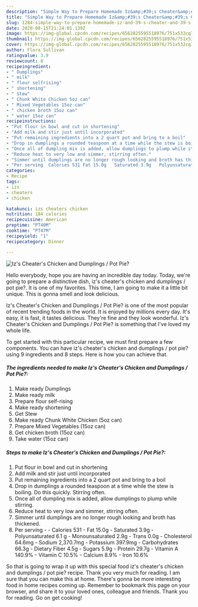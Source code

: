 ```yaml
---
description: "Simple Way to Prepare Homemade Iz&amp;#39;s Cheater&amp;#39;s Chicken and Dumplings / Pot Pie?"
title: "Simple Way to Prepare Homemade Iz&amp;#39;s Cheater&amp;#39;s Chicken and Dumplings / Pot Pie?"
slug: 1284-simple-way-to-prepare-homemade-iz-and-39-s-cheater-and-39-s-chicken-and-dumplings-pot-pie
date: 2020-08-15T21:24:01.139Z
image: https://img-global.cpcdn.com/recipes/6562825595518976/751x532cq70/izs-cheaters-chicken-and-dumplings-pot-pie-recipe-main-photo.jpg
thumbnail: https://img-global.cpcdn.com/recipes/6562825595518976/751x532cq70/izs-cheaters-chicken-and-dumplings-pot-pie-recipe-main-photo.jpg
cover: https://img-global.cpcdn.com/recipes/6562825595518976/751x532cq70/izs-cheaters-chicken-and-dumplings-pot-pie-recipe-main-photo.jpg
author: Flora Sullivan
ratingvalue: 3.9
reviewcount: 8
recipeingredient:
- " Dumplings"
- " milk"
- " flour selfrising"
- " shortening"
- " Stew"
- " Chunk White Chicken 5oz can"
- " Mixed Vegetables 15oz can"
- " chicken broth 15oz can"
- " water 15oz can"
recipeinstructions:
- "Put flour in bowl and cut in shortening"
- "Add milk and stir just until incorporated"
- "Put remaining ingredients into a 2 quart pot and bring to a boil"
- "Drop in dumplings a rounded teaspoon at a time while the stew is boiling. Do this quickly. Stirring often."
- "Once all of dumpling mix is added, allow dumplings to plump while stirring."
- "Reduce heat to very low and simmer, stirring often."
- "Simmer until dumplings are no longer rough looking and broth has thickened."
- "Per serving  Calories 531 Fat 15.0g   Saturated 3.9g   Polyunsaturated 6.1 g   Monounsaturated 2.9g   Trans 0.0g Cholesterol 64.6mg Sodium 2,370.7mg Potassium 397.9mg Carbohydrates 66.3g Dietary Fiber 4.5g Sugars 5.9g Protein 29.7g Vitamin A 140.9% Vitamin C 10.5% Calcium 8.9% Iron 10.6%"
categories:
- Recipe
tags:
- izs
- cheaters
- chicken

katakunci: izs cheaters chicken 
nutrition: 184 calories
recipecuisine: American
preptime: "PT40M"
cooktime: "PT47M"
recipeyield: "1"
recipecategory: Dinner

---
```



![Iz&#39;s Cheater&#39;s Chicken and Dumplings / Pot Pie?](https://img-global.cpcdn.com/recipes/6562825595518976/751x532cq70/izs-cheaters-chicken-and-dumplings-pot-pie-recipe-main-photo.jpg)

Hello everybody, hope you are having an incredible day today. Today, we're going to prepare a distinctive dish, iz&#39;s cheater&#39;s chicken and dumplings / pot pie?. It is one of my favorites. This time, I am going to make it a little bit unique. This is gonna smell and look delicious.

Iz&#39;s Cheater&#39;s Chicken and Dumplings / Pot Pie? is one of the most popular of recent trending foods in the world. It is enjoyed by millions every day. It's easy, it is fast, it tastes delicious. They're fine and they look wonderful. Iz&#39;s Cheater&#39;s Chicken and Dumplings / Pot Pie? is something that I've loved my whole life.




To get started with this particular recipe, we must first prepare a few components. You can have iz&#39;s cheater&#39;s chicken and dumplings / pot pie? using 9 ingredients and 8 steps. Here is how you can achieve that.

<!--inarticleads1-->

##### The ingredients needed to make Iz&#39;s Cheater&#39;s Chicken and Dumplings / Pot Pie?:

1. Make ready  Dumplings
1. Make ready  milk
1. Prepare  flour self-rising
1. Make ready  shortening
1. Get  Stew
1. Make ready  Chunk White Chicken (5oz can)
1. Prepare  Mixed Vegetables (15oz can)
1. Get  chicken broth (15oz can)
1. Take  water (15oz can)




<!--inarticleads2-->

##### Steps to make Iz&#39;s Cheater&#39;s Chicken and Dumplings / Pot Pie?:

1. Put flour in bowl and cut in shortening
1. Add milk and stir just until incorporated
1. Put remaining ingredients into a 2 quart pot and bring to a boil
1. Drop in dumplings a rounded teaspoon at a time while the stew is boiling. Do this quickly. Stirring often.
1. Once all of dumpling mix is added, allow dumplings to plump while stirring.
1. Reduce heat to very low and simmer, stirring often.
1. Simmer until dumplings are no longer rough looking and broth has thickened.
1. Per serving -  - Calories 531 - Fat 15.0g -   Saturated 3.9g -   Polyunsaturated 6.1 g -   Monounsaturated 2.9g -   Trans 0.0g - Cholesterol 64.6mg - Sodium 2,370.7mg - Potassium 397.9mg - Carbohydrates 66.3g - Dietary Fiber 4.5g - Sugars 5.9g - Protein 29.7g - Vitamin A 140.9% - Vitamin C 10.5% - Calcium 8.9% - Iron 10.6%




So that is going to wrap it up with this special food iz&#39;s cheater&#39;s chicken and dumplings / pot pie? recipe. Thank you very much for reading. I am sure that you can make this at home. There's gonna be more interesting food in home recipes coming up. Remember to bookmark this page on your browser, and share it to your loved ones, colleague and friends. Thank you for reading. Go on get cooking!
